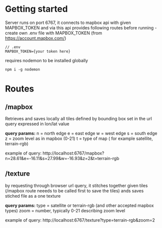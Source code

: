 # Getting started

Server runs on port 6767,
it connects to mapbox api with given MAPBOX_TOKEN and via this api provides following routes
before running - create own .env file with MAPBOX_TOKEN (from https://account.mapbox.com/)

```
// .env
MAPBOX_TOKEN={your token here}
```

requires nodemon to be installed globally

```
npm i -g nodemon
```

# Routes

## /mapbox

Retrieves and saves locally all tiles defined by bounding box set in the url query expressed in lon/lat value

**query params:**
n = north edge
e = east edge
w = west edge
s = south edge
z = zoom level as in mapbox (0-21)
t = type of map ( for example satellite, terrain-rgb)

example of query:
http://localhost:6767/mapbox?n=28.61&e=-16.11&s=27.99&w=-16.93&z=2&t=terrain-rgb

## /texture

by requesting through browser url query, it stitches together given tiles (/mapbox route neeeds to be called first to save the tiles)
ands saves stiched file as a one texture

**query params:**
type = satellite or terrain-rgb (and other accepted mapbox types)
zoom = number, typically 0-21 describing zoom level

example of query:
http://localhost:6767/texture?type=terrain-rgb&zoom=2
